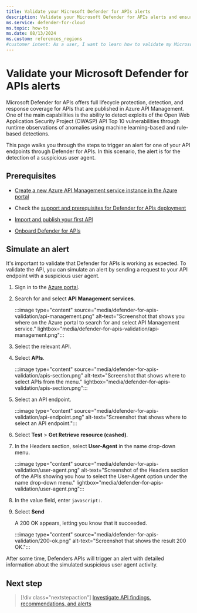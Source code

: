 ```yaml
---
title: Validate your Microsoft Defender for APIs alerts
description: Validate your Microsoft Defender for APIs alerts and ensure the security of your APIs with full lifecycle protection, detection, and response coverage.
ms.service: defender-for-cloud
ms.topic: how-to
ms.date: 08/13/2024
ms.custom: references_regions
#customer intent: As a user, I want to learn how to validate my Microsoft Defender for APIs alerts so that I can ensure the security of my APIs.
---
```


# Validate your Microsoft Defender for APIs alerts

Microsoft Defender for APIs offers full lifecycle protection, detection, and response coverage for APIs that are published in Azure API Management. One of the main capabilities is the ability to detect exploits of the Open Web Application Security Project (OWASP) API Top 10 vulnerabilities through runtime observations of anomalies using machine learning-based and rule-based detections.

This page walks you through the steps to trigger an alert for one of your API endpoints through Defender for APIs. In this scenario, the alert is for the detection of a suspicious user agent.

## Prerequisites

- [Create a new Azure API Management service instance in the Azure portal](/azure/api-management/get-started-create-service-instance)

- Check the [support and prerequisites for Defender for APIs deployment](defender-for-apis-prepare.md)

- [Import and publish your first API](/azure/api-management/import-and-publish)

- [Onboard Defender for APIs](defender-for-apis-deploy.md)

## Simulate an alert

It's important to validate that Defender for APIs is working as expected. To validate the API, you can simulate an alert by sending a request to your API endpoint with a suspicious user agent.

1. Sign in to the [Azure portal](https://portal.azure.com).

1. Search for and select **API Management services**.

    :::image type="content" source="media/defender-for-apis-validation/api-management.png" alt-text="Screenshot that shows you where on the Azure portal to search for and select API Management service." lightbox="media/defender-for-apis-validation/api-management.png":::

1. Select the relevant API.

1. Select **APIs**.

    :::image type="content" source="media/defender-for-apis-validation/apis-section.png" alt-text="Screenshot that shows where to select APIs from the menu." lightbox="media/defender-for-apis-validation/apis-section.png":::

1. Select an API endpoint.

    :::image type="content" source="media/defender-for-apis-validation/api-endpoint.png" alt-text="Screenshot that shows where to select an API endpoint.":::

1. Select **Test** > **Get Retrieve resource (cashed)**.

1. In the Headers section, select **User-Agent** in the name drop-down menu.

    :::image type="content" source="media/defender-for-apis-validation/user-agent.png" alt-text="Screenshot of the Headers section of the APIs showing you how to select the User-Agent option under the name drop-down menu." lightbox="media/defender-for-apis-validation/user-agent.png":::

1. In the value field, enter `javascript:`.

1. Select **Send**

    A 200 OK appears, letting you know that it succeeded.

    :::image type="content" source="media/defender-for-apis-validation/200-ok.png" alt-text="Screenshot that shows the result 200 OK.":::

After some time, Defenders APIs will trigger an alert with detailed information about the simulated suspicious user agent activity.

## Next step


> [!div class="nextstepaction"]
> [Investigate API findings, recommendations, and alerts](defender-for-apis-posture.md)
